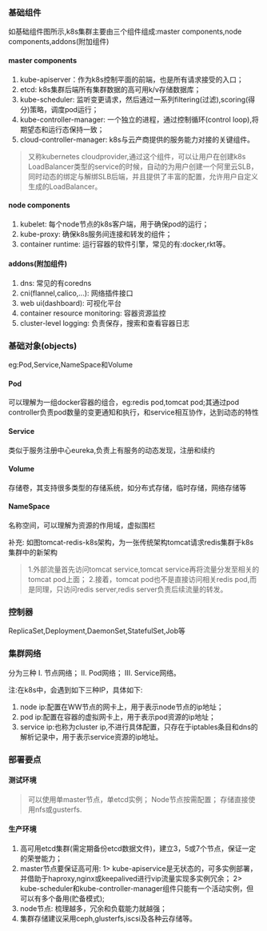 ### 基础组件
如基础组件图所示,k8s集群主要由三个组件组成:master components,node components,addons(附加组件)

#### master components
1. kube-apiserver：作为k8s控制平面的前端，也是所有请求接受的入口；
2. etcd: k8s集群后端所有集群数据的高可用k/v存储数据库；
3. kube-scheduler: 监听变更请求，然后通过一系列filtering(过滤),scoring(得分)策略，调度pod运行；
4. kube-controller-manager: 一个独立的进程，通过控制循环(control loop),将期望态和运行态保持一致；
5. cloud-controller-manager: k8s与云产商提供的服务能力对接的关键组件。
> 又称kubernetes cloudprovider,通过这个组件，可以让用户在创建k8s LoadBalancer类型的service的时候，自动的为用户创建一个阿里云SLB，同时动态的绑定与解绑SLB后端，并且提供了丰富的配置，允许用户自定义生成的LoadBalancer。

#### node components
1. kubelet: 每个node节点的k8s客户端，用于确保pod的运行；
2. kube-proxy: 确保k8s服务间连接和转发的组件；
3. container runtime: 运行容器的软件引擎，常见的有:docker,rkt等。

#### addons(附加组件)
1. dns: 常见的有coredns
2. cni(flannel,calico,...): 网络插件接口
3. web ui(dashboard): 可视化平台
4. container resource monitoring: 容器资源监控
5. cluster-level logging: 负责保存，搜索和查看容器日志  

### 基础对象(objects)
eg:Pod,Service,NameSpace和Volume

#### Pod
可以理解为一组docker容器的组合，eg:redis pod,tomcat pod;其通过pod controller负责pod数量的变更通知和执行，和service相互协作，达到动态的特性

#### Service
类似于服务注册中心eureka,负责上有服务的动态发现，注册和续约

#### Volume
存储卷，其支持很多类型的存储系统，如分布式存储，临时存储，网络存储等

#### NameSpace
名称空间，可以理解为资源的作用域，虚拟围栏

补充:
如图tomcat-redis-k8s架构，为一张传统架构tomcat请求redis集群于k8s集群中的新架构
> 1.外部流量首先访问tomcat service,tomcat service再将流量分发至相关的tomcat pod上面；
> 2.接着，tomcat pod也不是直接访问相关redis pod,而是同理，只访问redis server,redis server负责后续流量的转发。

### 控制器
ReplicaSet,Deployment,DaemonSet,StatefulSet,Job等

### 集群网络
分为三种
Ⅰ. 节点网络；
Ⅱ. Pod网络；
Ⅲ. Service网络。

注:在k8s中，会遇到如下三种IP，具体如下:
1. node ip:配置在WW节点的网卡上，用于表示node节点的ip地址；
2. pod ip:配置在容器的虚拟网卡上，用于表示pod资源的ip地址；
3. service ip:也称为cluster ip,不进行具体配置，只存在于iptables条目和dns的解析记录中，用于表示service资源的ip地址。

### 部署要点
#### 测试环境
> 可以使用单master节点，单etcd实例；
> Node节点按需配置；
> 存储直接使用nfs或gusterfs.

#### 生产环境
1. 高可用etcd集群(需定期备份etcd数据文件)，建立3，5或7个节点，保证一定的荣誉能力；
2. master节点要保证高可用:
1> kube-apiservice是无状态的，可多实例部署，并借助于haproxy,nginx或keepalived进行vip流量实现多实例冗余；
2> kube-scheduler和kube-controller-manager组件只能有一个活动实例，但可以有多个备用(贮备模式);
3. node节点: 梳理越多，冗余和负载能力就越强；
4. 集群存储建议采用ceph,glusterfs,iscsi及各种云存储等。
























